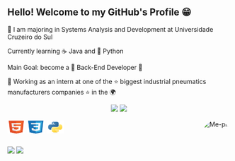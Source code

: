 ## Hello! Welcome to my GitHub's Profile 😁

📖 I am majoring in Systems Analysis and Development at Universidade Cruzeiro do Sul

Currently learning ☕ Java and 🐍 Python

Main Goal: become a 🌟 Back-End Developer 🌟

👔 Working as an intern at one of the ⭐ biggest industrial pneumatics manufacturers companies ⭐ in the 🌍

<div align="center"
  <a href="https://github.com/LorienCast">
  <img height="180em" src="https://github-readme-stats.vercel.app/api?username=LorienCast&show_icons=true&title_color=0ab86b&icon_color=0ab86b&theme=midnight-purple&include_all_commits=true&count_private=true"/>
  <img height="180" src="https://github-readme-stats.vercel.app/api/top-langs/?username=LorienCast&title_color=0ab86b&layout=compact&langs_count=7&theme=midnight-purple"/>
</div>
<div style="display: inline_block"><br>
  <img align="center" alt="LoCa-HTML" height="30" width="40" src="https://raw.githubusercontent.com/devicons/devicon/master/icons/html5/html5-original.svg">
  <img align="center" alt="LoCa-CSS" height="30" width="40" src="https://raw.githubusercontent.com/devicons/devicon/master/icons/css3/css3-original.svg">
  <img align="center" alt="LoCa-Python" height="30" width="40" src="https://raw.githubusercontent.com/devicons/devicon/master/icons/python/python-original.svg">
  <img align="right" alt="Me-pic" height="150" style="border-radius:50px;" src="https://cdn.discordapp.com/attachments/1022283929459380226/1022284015639740506/Design_sem_nome.gif">
</div>

  ##


<div> 

  <a href = "mailto:marcos_zac@yahoo.com"><img src="https://img.shields.io/badge/-Gmail-%23333?style=for-the-badge&logo=gmail&logoColor=white" target="_blank"></a>
  <a href="https://www.linkedin.com/in/marcosdomingosfilho/" target="_blank"><img src="https://img.shields.io/badge/-LinkedIn-%230077B5?style=for-the-badge&logo=linkedin&logoColor=white" target="_blank"></a> 
 
</div>
